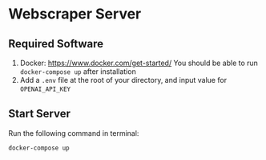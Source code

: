 # Webscraper Server

## Required Software

1. Docker: https://www.docker.com/get-started/  You should be able to run `docker-compose up` after installation
2. Add a `.env` file at the root of your directory, and input value for `OPENAI_API_KEY`

## Start Server

Run the following command in terminal:
```
docker-compose up
```